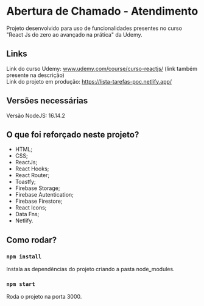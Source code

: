 # Abertura de Chamado - Atendimento

Projeto desenvolvido para uso de funcionalidades presentes no curso "React Js do zero ao avançado na prática" da Udemy.

## Links

Link do curso Udemy: www.udemy.com/course/curso-reactjs/ (link também presente na descrição) </br>
Link do projeto em produção: https://lista-tarefas-poc.netlify.app/

## Versões necessárias

Versão NodeJS: 16.14.2

## O que foi reforçado neste projeto?

- HTML;
- CSS;
- ReactJs;
- React Hooks;
- React Router;
- Toastfy;
- Firebase Storage;
- Firebase Autentication;
- Firebase Firestore;
- React Icons;
- Data Fns;
- Netlify.

## Como rodar?

### `npm install`

Instala as dependências do projeto criando a pasta node_modules.

### `npm start`

Roda o projeto na porta 3000. 
